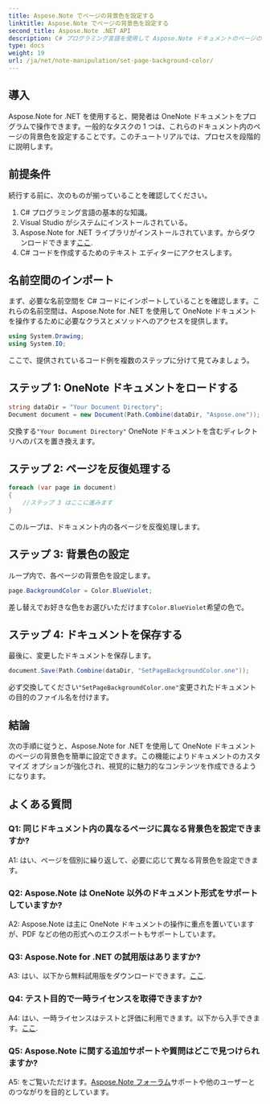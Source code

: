 ```yaml
---
title: Aspose.Note でページの背景色を設定する
linktitle: Aspose.Note でページの背景色を設定する
second_title: Aspose.Note .NET API
description: C# プログラミング言語を使用して Aspose.Note ドキュメントのページの背景色を設定する方法をステップバイステップのガイドで学びます。
type: docs
weight: 19
url: /ja/net/note-manipulation/set-page-background-color/
---
```

## 導入

Aspose.Note for .NET を使用すると、開発者は OneNote ドキュメントをプログラムで操作できます。一般的なタスクの 1 つは、これらのドキュメント内のページの背景色を設定することです。このチュートリアルでは、プロセスを段階的に説明します。

## 前提条件

続行する前に、次のものが揃っていることを確認してください。

1. C# プログラミング言語の基本的な知識。
2. Visual Studio がシステムにインストールされている。
3.  Aspose.Note for .NET ライブラリがインストールされています。からダウンロードできます[ここ](https://releases.aspose.com/note/net/).
4. C# コードを作成するためのテキスト エディターにアクセスします。

## 名前空間のインポート

まず、必要な名前空間を C# コードにインポートしていることを確認します。これらの名前空間は、Aspose.Note for .NET を使用して OneNote ドキュメントを操作するために必要なクラスとメソッドへのアクセスを提供します。

```csharp
using System.Drawing;
using System.IO;

```

ここで、提供されているコード例を複数のステップに分けて見てみましょう。

## ステップ 1: OneNote ドキュメントをロードする

```csharp
string dataDir = "Your Document Directory";
Document document = new Document(Path.Combine(dataDir, "Aspose.one"));
```

交換する`"Your Document Directory"` OneNote ドキュメントを含むディレクトリへのパスを置き換えます。

## ステップ 2: ページを反復処理する

```csharp
foreach (var page in document)
{
    //ステップ 3 はここに進みます
}
```

このループは、ドキュメント内の各ページを反復処理します。

## ステップ 3: 背景色の設定

ループ内で、各ページの背景色を設定します。

```csharp
page.BackgroundColor = Color.BlueViolet;
```

差し替えでお好きな色をお選びいただけます`Color.BlueViolet`希望の色で。

## ステップ 4: ドキュメントを保存する

最後に、変更したドキュメントを保存します。

```csharp
document.Save(Path.Combine(dataDir, "SetPageBackgroundColor.one"));
```

必ず交換してください`"SetPageBackgroundColor.one"`変更されたドキュメントの目的のファイル名を付けます。

## 結論

次の手順に従うと、Aspose.Note for .NET を使用して OneNote ドキュメントのページの背景色を簡単に設定できます。この機能によりドキュメントのカスタマイズ オプションが強化され、視覚的に魅力的なコンテンツを作成できるようになります。

## よくある質問

### Q1: 同じドキュメント内の異なるページに異なる背景色を設定できますか?

A1: はい、ページを個別に繰り返して、必要に応じて異なる背景色を設定できます。

### Q2: Aspose.Note は OneNote 以外のドキュメント形式をサポートしていますか?

A2: Aspose.Note は主に OneNote ドキュメントの操作に重点を置いていますが、PDF などの他の形式へのエクスポートもサポートしています。

### Q3: Aspose.Note for .NET の試用版はありますか?

 A3: はい、以下から無料試用版をダウンロードできます。[ここ](https://releases.aspose.com/).

### Q4: テスト目的で一時ライセンスを取得できますか?

 A4: はい、一時ライセンスはテストと評価に利用できます。以下から入手できます。[ここ](https://purchase.aspose.com/temporary-license/).

### Q5: Aspose.Note に関する追加サポートや質問はどこで見つけられますか?

 A5: をご覧いただけます。[Aspose.Note フォーラム](https://forum.aspose.com/c/note/28)サポートや他のユーザーとのつながりを目的としています。